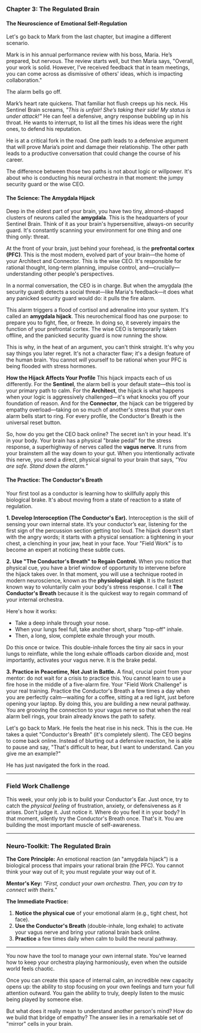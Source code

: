 
### **Chapter 3: The Regulated Brain**
#### The Neuroscience of Emotional Self-Regulation

Let's go back to Mark from the last chapter, but imagine a different scenario.

Mark is in his annual performance review with his boss, Maria. He’s prepared, but nervous. The review starts well, but then Maria says, "Overall, your work is solid. However, I’ve received feedback that in team meetings, you can come across as dismissive of others' ideas, which is impacting collaboration."

The alarm bells go off.

Mark’s heart rate quickens. That familiar hot flush creeps up his neck. His Sentinel Brain screams, *"This is unfair! She’s taking their side! My status is under attack!"* He can feel a defensive, angry response bubbling up in his throat. He wants to interrupt, to list all the times his ideas were the right ones, to defend his reputation.

He is at a critical fork in the road. One path leads to a defensive argument that will prove Maria’s point and damage their relationship. The other path leads to a productive conversation that could change the course of his career.

The difference between those two paths is not about logic or willpower. It's about who is conducting his neural orchestra in that moment: the jumpy security guard or the wise CEO.

#### **The Science: The Amygdala Hijack**

Deep in the oldest part of your brain, you have two tiny, almond-shaped clusters of neurons called the **amygdala**. This is the headquarters of your Sentinel Brain. Think of it as your brain's hypersensitive, always-on security guard. It's constantly scanning your environment for one thing and one thing only: threat.

At the front of your brain, just behind your forehead, is the **prefrontal cortex (PFC)**. This is the most modern, evolved part of your brain—the home of your Architect and Connector. This is the wise CEO. It's responsible for rational thought, long-term planning, impulse control, and—crucially—understanding other people's perspectives.

In a normal conversation, the CEO is in charge. But when the amygdala (the security guard) detects a social threat—like Maria's feedback—it does what any panicked security guard would do: it pulls the fire alarm.

This alarm triggers a flood of cortisol and adrenaline into your system. It's called an **amygdala hijack**. This neurochemical flood has one purpose: to prepare you to fight, flee, or freeze. In doing so, it severely impairs the function of your prefrontal cortex. The wise CEO is temporarily taken offline, and the panicked security guard is now running the show.

This is why, in the heat of an argument, you can't think straight. It's why you say things you later regret. It's not a character flaw; it's a design feature of the human brain. You cannot *will* yourself to be rational when your PFC is being flooded with stress hormones.

**How the Hijack Affects Your Profile**
This hijack impacts each of us differently. For the **Sentinel**, the alarm bell is your default state—this tool is your primary path to calm. For the **Architect**, the hijack is what happens when your logic is aggressively challenged—it's what knocks you off your foundation of reason. And for the **Connector**, the hijack can be triggered by empathy overload—taking on so much of another's stress that your own alarm bells start to ring. For every profile, the Conductor's Breath is the universal reset button.

So, how do you get the CEO back online? The secret isn't in your head. It's in your body. Your brain has a physical "brake pedal" for the stress response, a superhighway of nerves called the **vagus nerve**. It runs from your brainstem all the way down to your gut. When you intentionally activate this nerve, you send a direct, physical signal to your brain that says, *"You are safe. Stand down the alarm."*

#### **The Practice: The Conductor's Breath**

Your first tool as a conductor is learning how to skillfully apply this biological brake. It's about moving from a state of reaction to a state of regulation.

**1. Develop Interoception (The Conductor's Ear).**
Interoception is the skill of sensing your own internal state. It’s your conductor’s ear, listening for the first sign of the percussion section getting too loud. The hijack doesn’t start with the angry words; it starts with a physical sensation: a tightening in your chest, a clenching in your jaw, heat in your face. Your "Field Work" is to become an expert at noticing these subtle cues.

**2. Use "The Conductor's Breath" to Regain Control.**
When you notice that physical cue, you have a brief window of opportunity to intervene before the hijack takes over. In that moment, you will use a technique rooted in modern neuroscience, known as the **physiological sigh**. It is the fastest known way to voluntarily calm your body's stress response. I call it **The Conductor's Breath** because it is the quickest way to regain command of your internal orchestra.

Here's how it works:
*   Take a deep inhale through your nose.
*   When your lungs feel full, take another short, sharp "top-off" inhale.
*   Then, a long, slow, complete exhale through your mouth.

Do this once or twice. This double-inhale forces the tiny air sacs in your lungs to reinflate, while the long exhale offloads carbon dioxide and, most importantly, activates your vagus nerve. It is the brake pedal.

**3. Practice in Peacetime, Not Just in Battle.**
A final, crucial point from your mentor: do not wait for a crisis to practice this. You cannot learn to use a fire hose in the middle of a five-alarm fire. Your "Field Work Challenge" is your real training. Practice the Conductor's Breath a few times a day when you are perfectly calm—waiting for a coffee, sitting at a red light, just before opening your laptop. By doing this, you are building a new neural pathway. You are grooving the connection to your vagus nerve so that when the real alarm bell rings, your brain already knows the path to safety.

Let's go back to Mark. He feels the heat rise in his neck. This is the cue. He takes a quiet "Conductor's Breath" (it's completely silent). The CEO begins to come back online. Instead of blurting out a defensive reaction, he is able to pause and say, "That's difficult to hear, but I want to understand. Can you give me an example?"

He has just navigated the fork in the road.

---
### **Field Work Challenge**

This week, your only job is to build your Conductor's Ear. Just once, try to catch the *physical feeling* of frustration, anxiety, or defensiveness as it arises. Don't judge it. Just notice it. Where do you feel it in your body? In that moment, silently try the Conductor's Breath once. That's it. You are building the most important muscle of self-awareness.

---
### **Neuro-Toolkit: The Regulated Brain**

**The Core Principle:**
An emotional reaction (an "amygdala hijack") is a biological process that impairs your rational brain (the PFC). You cannot think your way out of it; you must regulate your way out of it.

**Mentor's Key:**
*"First, conduct your own orchestra. Then, you can try to connect with theirs."*

**The Immediate Practice:**
1.  **Notice the physical cue** of your emotional alarm (e.g., tight chest, hot face).
2.  **Use the Conductor's Breath** (double-inhale, long exhale) to activate your vagus nerve and bring your rational brain back online.
3.  **Practice** a few times daily when calm to build the neural pathway.

---

You now have the tool to manage your own internal state. You've learned how to keep your orchestra playing harmoniously, even when the outside world feels chaotic.

Once you can create this space of internal calm, an incredible new capacity opens up: the ability to stop focusing on your own feelings and turn your full attention outward. You gain the ability to truly, deeply listen to the music being played by someone else.

But what does it really mean to understand another person's mind? How do we build that bridge of empathy? The answer lies in a remarkable set of "mirror" cells in your brain.